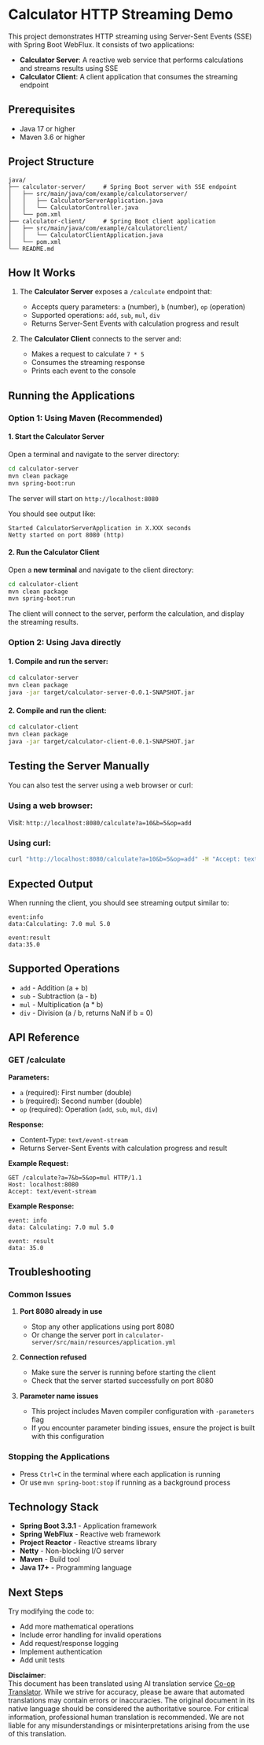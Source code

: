 <!--
CO_OP_TRANSLATOR_METADATA:
{
  "original_hash": "acd4010e430da00946a154f62847a169",
  "translation_date": "2025-06-18T09:42:49+00:00",
  "source_file": "03-GettingStarted/06-http-streaming/solution/java/README.md",
  "language_code": "en"
}
-->
# Calculator HTTP Streaming Demo

This project demonstrates HTTP streaming using Server-Sent Events (SSE) with Spring Boot WebFlux. It consists of two applications:

- **Calculator Server**: A reactive web service that performs calculations and streams results using SSE
- **Calculator Client**: A client application that consumes the streaming endpoint

## Prerequisites

- Java 17 or higher
- Maven 3.6 or higher

## Project Structure

```
java/
├── calculator-server/     # Spring Boot server with SSE endpoint
│   ├── src/main/java/com/example/calculatorserver/
│   │   ├── CalculatorServerApplication.java
│   │   └── CalculatorController.java
│   └── pom.xml
├── calculator-client/     # Spring Boot client application
│   ├── src/main/java/com/example/calculatorclient/
│   │   └── CalculatorClientApplication.java
│   └── pom.xml
└── README.md
```

## How It Works

1. The **Calculator Server** exposes a `/calculate` endpoint that:
   - Accepts query parameters: `a` (number), `b` (number), `op` (operation)
   - Supported operations: `add`, `sub`, `mul`, `div`
   - Returns Server-Sent Events with calculation progress and result

2. The **Calculator Client** connects to the server and:
   - Makes a request to calculate `7 * 5`
   - Consumes the streaming response
   - Prints each event to the console

## Running the Applications

### Option 1: Using Maven (Recommended)

#### 1. Start the Calculator Server

Open a terminal and navigate to the server directory:

```bash
cd calculator-server
mvn clean package
mvn spring-boot:run
```

The server will start on `http://localhost:8080`

You should see output like:
```
Started CalculatorServerApplication in X.XXX seconds
Netty started on port 8080 (http)
```

#### 2. Run the Calculator Client

Open a **new terminal** and navigate to the client directory:

```bash
cd calculator-client
mvn clean package
mvn spring-boot:run
```

The client will connect to the server, perform the calculation, and display the streaming results.

### Option 2: Using Java directly

#### 1. Compile and run the server:

```bash
cd calculator-server
mvn clean package
java -jar target/calculator-server-0.0.1-SNAPSHOT.jar
```

#### 2. Compile and run the client:

```bash
cd calculator-client
mvn clean package
java -jar target/calculator-client-0.0.1-SNAPSHOT.jar
```

## Testing the Server Manually

You can also test the server using a web browser or curl:

### Using a web browser:
Visit: `http://localhost:8080/calculate?a=10&b=5&op=add`

### Using curl:
```bash
curl "http://localhost:8080/calculate?a=10&b=5&op=add" -H "Accept: text/event-stream"
```

## Expected Output

When running the client, you should see streaming output similar to:

```
event:info
data:Calculating: 7.0 mul 5.0

event:result
data:35.0
```

## Supported Operations

- `add` - Addition (a + b)
- `sub` - Subtraction (a - b)
- `mul` - Multiplication (a * b)
- `div` - Division (a / b, returns NaN if b = 0)

## API Reference

### GET /calculate

**Parameters:**
- `a` (required): First number (double)
- `b` (required): Second number (double)
- `op` (required): Operation (`add`, `sub`, `mul`, `div`)

**Response:**
- Content-Type: `text/event-stream`
- Returns Server-Sent Events with calculation progress and result

**Example Request:**
```
GET /calculate?a=7&b=5&op=mul HTTP/1.1
Host: localhost:8080
Accept: text/event-stream
```

**Example Response:**
```
event: info
data: Calculating: 7.0 mul 5.0

event: result
data: 35.0
```

## Troubleshooting

### Common Issues

1. **Port 8080 already in use**
   - Stop any other applications using port 8080
   - Or change the server port in `calculator-server/src/main/resources/application.yml`

2. **Connection refused**
   - Make sure the server is running before starting the client
   - Check that the server started successfully on port 8080

3. **Parameter name issues**
   - This project includes Maven compiler configuration with `-parameters` flag
   - If you encounter parameter binding issues, ensure the project is built with this configuration

### Stopping the Applications

- Press `Ctrl+C` in the terminal where each application is running
- Or use `mvn spring-boot:stop` if running as a background process

## Technology Stack

- **Spring Boot 3.3.1** - Application framework
- **Spring WebFlux** - Reactive web framework
- **Project Reactor** - Reactive streams library
- **Netty** - Non-blocking I/O server
- **Maven** - Build tool
- **Java 17+** - Programming language

## Next Steps

Try modifying the code to:
- Add more mathematical operations
- Include error handling for invalid operations
- Add request/response logging
- Implement authentication
- Add unit tests

**Disclaimer**:  
This document has been translated using AI translation service [Co-op Translator](https://github.com/Azure/co-op-translator). While we strive for accuracy, please be aware that automated translations may contain errors or inaccuracies. The original document in its native language should be considered the authoritative source. For critical information, professional human translation is recommended. We are not liable for any misunderstandings or misinterpretations arising from the use of this translation.